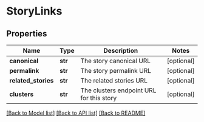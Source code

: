 # StoryLinks

## Properties
Name | Type | Description | Notes
------------ | ------------- | ------------- | -------------
**canonical** | **str** | The story canonical URL | [optional] 
**permalink** | **str** | The story permalink URL | [optional] 
**related_stories** | **str** | The related stories URL | [optional] 
**clusters** | **str** | The clusters endpoint URL for this story | [optional] 

[[Back to Model list]](../README.md#documentation-for-models) [[Back to API list]](../README.md#documentation-for-api-endpoints) [[Back to README]](../README.md)


